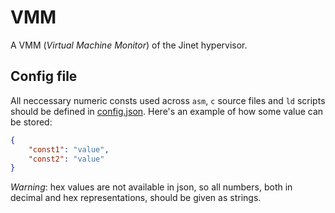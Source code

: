 # VMM

A VMM (*Virtual Machine Monitor*) of the Jinet hypervisor.

## Config file

All neccessary numeric consts used across `asm`, `c` source files and `ld`
scripts should be defined in [config.json](config.json). Here's an example of how some value can be stored:

```json
{
    "const1": "value",
    "const2": "value"
}
```

*Warning*: hex values are not available in json, so all numbers, both in decimal and hex representations, should be given as strings.
